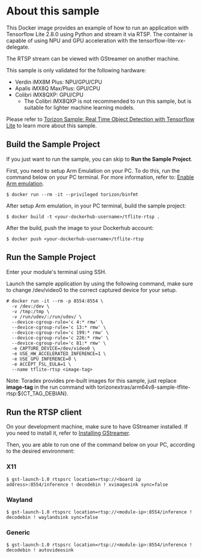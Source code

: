 # About this sample

This Docker image provides an example of how to run an application with Tensorflow Lite 2.8.0 using Python and stream it via RTSP.
The container is capable of using NPU and GPU acceleration with the tensorflow-lite-vx-delegate.

The RTSP stream can be viewed with GStreamer on another machine.

This sample is only validated for the following hardware:

- Verdin iMX8M Plus: NPU/GPU/CPU
- Apalis iMX8Q Max/Plus: GPU/CPU
- Colibri iMX8QXP: GPU/CPU
  - The Colibri iMX8QXP is not recommended to run this sample, but is suitable for lighter machine learning models.

Please refer to [Torizon Sample: Real Time Object Detection with Tensorflow Lite](https://developer.toradex.com/torizon/how-to/machine-learning/torizon-sample-real-time-tensorflow-lite) to learn more about this sample.

## Build the Sample Project

If you just want to run the sample, you can skip to **Run the Sample Project**.

First, you need to setup Arm Emulation on your PC. To do this, run the command below on your PC terminal. For more information, refer to: [Enable Arm emulation](https://developer.toradex.com/torizon/application-development/working-with-containers/configure-build-environment-for-torizon-containers/#enable-arm-emulation).

```
$ docker run --rm -it --privileged torizon/binfmt
```

After setup Arm emulation, in your PC terminal, build the sample project:

```
$ docker build -t <your-dockerhub-username>/tflite-rtsp .
```

After the build, push the image to your Dockerhub account:

```
$ docker push <your-dockerhub-username>/tflite-rtsp
```

## Run the Sample Project

Enter your module's terminal using SSH.

Launch the sample application by using the following command, make sure to change /dev/video0 to the correct captured device for your setup.

```
# docker run -it --rm -p 8554:8554 \
  -v /dev:/dev \
  -v /tmp:/tmp \
  -v /run/udev/:/run/udev/ \
  --device-cgroup-rule='c 4:* rmw' \
  --device-cgroup-rule='c 13:* rmw' \
  --device-cgroup-rule='c 199:* rmw' \
  --device-cgroup-rule='c 226:* rmw' \
  --device-cgroup-rule='c 81:* rmw' \
  -e CAPTURE_DEVICE=/dev/video0 \
  -e USE_HW_ACCELERATED_INFERENCE=1 \
  -e USE_GPU_INFERENCE=0 \
  -e ACCEPT_FSL_EULA=1 \
  --name tflite-rtsp <image-tag>
```

Note: Toradex provides pre-built images for this sample, just replace **image-tag** in the run command with torizonextras/arm64v8-sample-tflite-rtsp:${CT_TAG_DEBIAN}.

## Run the RTSP client

On your development machine, make sure to have GStreamer installed. If you need to install it, refer to [Installing GStreamer](https://gstreamer.freedesktop.org/documentation/installing/index.html?gi-language=c).

Then, you are able to run one of the command below on your PC, according to the desired environment:

### X11

```
$ gst-launch-1.0 rtspsrc location=rtsp://<board ip address>:8554/inference ! decodebin ! xvimagesink sync=false
```

### Wayland

```
$ gst-launch-1.0 rtspsrc location=rtsp://<module-ip>:8554/inference ! decodebin ! waylandsink sync=false
```

### Generic

```
$ gst-launch-1.0 rtspsrc location=rtsp://<module-ip>:8554/inference ! decodebin ! autovideosink
```
